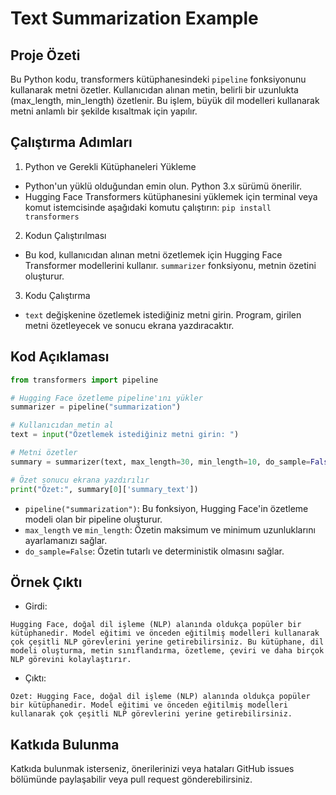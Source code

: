 # Text Summarization Example

## Proje Özeti
Bu Python kodu, transformers kütüphanesindeki ``pipeline`` fonksiyonunu kullanarak metni özetler. Kullanıcıdan alınan metin, belirli bir uzunlukta (max_length, min_length) özetlenir. Bu işlem, büyük dil modelleri kullanarak metni anlamlı bir şekilde kısaltmak için yapılır.

## Çalıştırma Adımları
1. Python ve Gerekli Kütüphaneleri Yükleme
- Python'un yüklü olduğundan emin olun. Python 3.x sürümü önerilir.
- Hugging Face Transformers kütüphanesini yüklemek için terminal veya komut istemcisinde aşağıdaki komutu çalıştırın:
``
pip install transformers
``
2. Kodun Çalıştırılması
- Bu kod, kullanıcıdan alınan metni özetlemek için Hugging Face Transformer modellerini kullanır. ``summarizer`` fonksiyonu, metnin özetini oluşturur.
3. Kodu Çalıştırma
- ``text`` değişkenine özetlemek istediğiniz metni girin. Program, girilen metni özetleyecek ve sonucu ekrana yazdıracaktır.

## Kod Açıklaması
```python
from transformers import pipeline

# Hugging Face özetleme pipeline'ını yükler
summarizer = pipeline("summarization")

# Kullanıcıdan metin al
text = input("Özetlemek istediğiniz metni girin: ")

# Metni özetler
summary = summarizer(text, max_length=30, min_length=10, do_sample=False)

# Özet sonucu ekrana yazdırılır
print("Özet:", summary[0]['summary_text'])
```
- ``pipeline("summarization")``: Bu fonksiyon, Hugging Face'in özetleme modeli olan bir pipeline oluşturur.
- ``max_length`` ve ``min_length``: Özetin maksimum ve minimum uzunluklarını ayarlamanızı sağlar.
- ``do_sample=False``: Özetin tutarlı ve deterministik olmasını sağlar.

## Örnek Çıktı
- Girdi:
```
Hugging Face, doğal dil işleme (NLP) alanında oldukça popüler bir kütüphanedir. Model eğitimi ve önceden eğitilmiş modelleri kullanarak çok çeşitli NLP görevlerini yerine getirebilirsiniz. Bu kütüphane, dil modeli oluşturma, metin sınıflandırma, özetleme, çeviri ve daha birçok NLP görevini kolaylaştırır.
```
- Çıktı:
```
Özet: Hugging Face, doğal dil işleme (NLP) alanında oldukça popüler bir kütüphanedir. Model eğitimi ve önceden eğitilmiş modelleri kullanarak çok çeşitli NLP görevlerini yerine getirebilirsiniz.
```
## Katkıda Bulunma
Katkıda bulunmak isterseniz, önerilerinizi veya hataları GitHub issues bölümünde paylaşabilir veya pull request gönderebilirsiniz.
